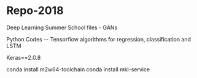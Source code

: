 # Repo-2018

Deep Learning Summer School files -  GANs

Python Codes -- Tensorflow algorithms for regression, classification and LSTM

Keras==2.0.8

conda install m2w64-toolchain
conda install mkl-service
